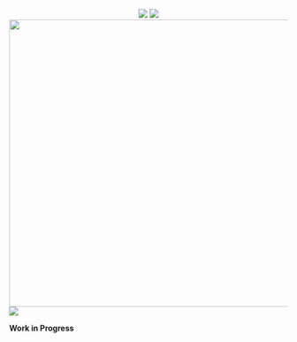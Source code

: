 <div align = "center">
<!--Banner-->
<img src="https://capsule-render.vercel.app/api?type=waving&color=black&height=200&section=header" />

<!--Text-->
<img src = "https://readme-typing-svg.herokuapp.com?font=Poppins&size=30&duration=4000&color=F7F7F7&center=true&vCenter=true&height=70&lines=Hello+There!;Welcome+to+my+Profile"/>
</div>

<!--Stats-->
<img width=520vw align=top src = "http://github-readme-stats-itstatsuya.vercel.app/api?username=itstatsuya&&show_icons=true&title_color=f7f9f7&icon_color=ffffff&text_color=f7f9f7&bg_color=000000&border_radius=10&count_private=true&border_color=0000"/>

<!--Streak Stats-->
<img src = "https://github-readme-streak-stats.herokuapp.com?user=ItsTatsuya&theme=graywhite&date_format=j%20M%5B%20Y%5D&background=000000&stroke=FFFFFF&border=0000&ring=FFFFFF&fire=FFFFFF&currStreakNum=FFFFFF&sideNums=FFFFFF&currStreakLabel=FFFFFF&sideLabels=FFFFFF&dates=FFFFFF"/>

**Work in Progress**
<!--Discord Lanyard-->
<!-- <img width=450vw align=top src = "https://lanyard.cnrad.dev/api/427729150569218049?theme=dark&bg=000000"/> -->


<!--Top Languages
<img  width= 330 align=top src = "https://github-readme-stats-git-masterrstaa-rickstaa.vercel.app/api/top-langs/?username=ItsTatsuya&title_color=f7f9f7&text_color=f7f9f7&bg_color=000000&icon_color=ffffff&border_radius=10&border_color=0000"/> 
-->

<!---
## Operating Systems
![Windows Badge](https://img.shields.io/badge/WINDOWS-FFFFFF?style=for-the-badge&logo=windows&logoColor=white&color=black)
![Ubuntu Badge](https://img.shields.io/badge/UBUNTU-black?style=for-the-badge&logo=ubuntu&logoColor=white&color=black)
![Arch Badge](https://img.shields.io/badge/ARCH%20LINUX-black?style=for-the-badge&logo=archlinux&logoColor=white&color=black)

## Languages
![CPP](https://img.shields.io/badge/C%2B%2B-black?style=for-the-badge&logo=cplusplus&logoColor=white&color=black)
![Python](https://img.shields.io/badge/Python-black?style=for-the-badge&logo=python&logoColor=white&color=black)
![Java](https://img.shields.io/badge/JAva-black?style=for-the-badge&logo=openjdk&logoColor=white&color=black)
![Mysql](https://img.shields.io/badge/mysql-black?style=for-the-badge&logo=mysql&logoColor=white)
![CSS](https://img.shields.io/badge/css-black?style=for-the-badge&logo=css3&logoColor=white&color=black)
![SCSS](https://img.shields.io/badge/SCSS-black?style=for-the-badge&logo=sass&logoColor=white&color=black)
![HTML](https://img.shields.io/badge/HTML-black?style=for-the-badge&logo=html5&logoColor=white&color=black)
![Markdown](https://img.shields.io/badge/markdown-black?style=for-the-badge&logo=markdown&logoColor=white&color=black)

## Roadmap to Learn
![JavaScript](https://img.shields.io/badge/javascript-black?style=for-the-badge&logo=javascript&logoColor=white&color=black)
![Boot Strap](https://img.shields.io/badge/bootstrap-black?style=for-the-badge&logo=bootstrap&logoColor=white&color=black)
![Rust](https://img.shields.io/badge/RUST-black?style=for-the-badge&logo=rust&logoColor=white&color=black)
![Tailwind CSS](https://img.shields.io/badge/Tailwind%20css-black?style=for-the-badge&logo=tailwindcss&logoColor=white&color=black)
![Blender](https://img.shields.io/badge/blender-black?style=for-the-badge&logo=blender&logoColor=white)
![Unreal Engine](https://img.shields.io/badge/unreal%20engine-black?style=for-the-badge&logo=unrealengine&logoColor=white)
![Godot](https://img.shields.io/badge/godot%20engine-black?style=for-the-badge&logo=godotengine&logoColor=white)

## Socials
[![Discord Badge](https://img.shields.io/badge/Discord-5865F2?logo=discord&logoColor=ffffff&color=000000&style=for-the-badge)](https://discord.com/users/427729150569218049)
[![Twitter Badge](https://img.shields.io/badge/X%20(twitter)-black?style=for-the-badge&logo=x&logoColor=white&color=black)](https://twitter.com/ItsTatsuya)
[![Reddit Badge](https://img.shields.io/badge/Reddit-FF4500?logo=reddit&logoColor=ffffff&color=000000&style=for-the-badge)](https://www.reddit.com/user/Its_Tatsuya)
[![Twitch Badge](https://img.shields.io/badge/Twitch-9146FF?logo=twitch&logoColor=ffffff&color=000000&style=for-the-badge)](https://www.twitch.tv/its_tatsuya)
[![YouTube Badge](https://img.shields.io/badge/YouTube-F00?logo=youtube&logoColor=ffffff&color=000000&style=for-the-badge)](https://www.youtube.com/channel/UCJjiIOsGtoDHzPvovYAT3XQ)
[![Spotify](https://img.shields.io/badge/SPOTIFY-black?style=for-the-badge&logo=spotify&logoColor=white&color=black)](https://open.spotify.com/user/1psdm75zdw2apyj2pys9uscgx?si=9b80885224a0445e)
[![Last.fm](https://img.shields.io/badge/Last.fm-black?style=for-the-badge&logo=lastdotfm&logoColor=white&labelColor=black)](https://last.fm/user/ItsTatsuya)

## Programs
![Adobe Premiere Pro Badge](https://img.shields.io/badge/Adobe%20Premiere%20Pro-99F?logo=adobepremierepro&logoColor=ffffff&color=000000&style=for-the-badge)
![Adobe Photoshop Badge](https://img.shields.io/badge/Adobe%20Photoshop-31A8FF?logo=adobephotoshop&logoColor=ffffff&color=000000&style=for-the-badge)
![Adobe After Effects Badge](https://img.shields.io/badge/Adobe%20After%20Effects-99F?logo=adobeaftereffects&logoColor=ffffff&color=000000&style=for-the-badge)
![Visual Studio Code Badge](https://img.shields.io/badge/Visual%20Studio%20Code-007ACC?logo=visualstudiocode&logoColor=ffffff&color=000000&style=for-the-badge)
![Intellij Idea](https://img.shields.io/badge/INTELLIJ%20IDEA-black?style=for-the-badge&logo=intellijidea&logoColor=white&color=black)
![Brave Badge](https://img.shields.io/badge/Brave-FB542B?logo=brave&logoColor=ffffff&color=000000&style=for-the-badge)
![OBS Studio Badge](https://img.shields.io/badge/OBS%20Studio-302E31?logo=obsstudio&logoColor=ffffff&color=000000&style=for-the-badge)
![Obsidian](https://img.shields.io/badge/Obsidian-black?style=for-the-badge&logo=obsidian&logoColor=white&color=black)
-->
